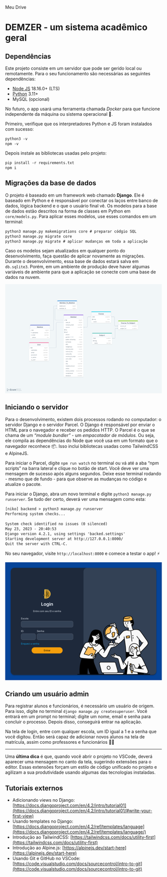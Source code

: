 Meu Drive

# DEMZER - um sistema acadêmico geral

## Dependências

Este projeto consiste em um servidor que pode ser gerido local ou remotamente. Para o seu funcionamento são necessárias as seguintes dependências:

- [Node JS](https://nodejs.org/pt-br) 18.16.0+ (LTS)
- [Python](https://www.python.org/downloads/) 3.11+
- MySQL (opcional)

No futuro, o app usará uma ferramenta chamada *Docker* para que funcione independente da máquina ou sistema operacional 🐳.

Primeiro, verifique que os interpretadores Python e JS foram instalados com sucesso:

```shell
python3 -v
npm -v
```

Depois instale as bibliotecas usadas pelo projeto:

```shell
pip install -r requirements.txt
npm i
```

## Migrações da base de dados

O projeto é baseado em um framework web chamado **Django**. Ele é baseado em Python e é responsável por conectar os laços entre banco de dados, lógica backend e o que o usuário final vê. Os modelos para a base de dados estão descritos na forma de classes em Python em `core/models.py`. Para aplicar esses modelos, use esses comandos em um terminal:

```shell
python3 manage.py makemigrations core # preparar códgio SQL
python3 manage.py migrate core
python3 manage.py migrate # aplicar mudanças em toda a aplicação
```

Caso os modelos sejam atualizados em qualquer ponto do desenvolvimento, faça questão de aplicar novamente as migrações. Durante o desenvolvimento, essa base de dados estará salva em `db.sqlite3`. Porém, em um ambiente de produção deve haver algumas variáveis de ambiente para que a aplicação se conecte com uma base de dados na nuvem.

![diagrama conceitual da base de dados](assets/db-diagram.png)

## Iniciando o servidor

Para o desenvolvimento, existem dois processos rodando no computador: o servidor Django e o servidor Parcel. O Django é responsável por enviar o HTML para o navegador e receber os pedidos HTTP. O Parcel é o que se chama de um *“module bundler”* - um *empacotador de módulos.* Ou seja, ele compila as dependências do Node que você usa em um formato que o navegador reconhece 📦. Isso inclui bibliotecas usadas como TailwindCSS e AlpineJS.

Para iniciar o Parcel, digite `npm run watch` no terminal ou vá até a aba “npm scripts” na barra lateral e clique no botão de start. Você deve ver uma mensagem de sucesso após alguns segundos. Deixe esse terminal rodando - mesmo que de fundo - para que observe as mudanças no código e atualize o pacote.

Para iniciar o Django, abra um novo terminal e digite `python3 manage.py runserver`. Se tudo der certo, deverá ver uma mensagem como esta:

```shell
[niko] backend > python3 manage.py runserver
Performing system checks...

System check identified no issues (0 silenced)
May 23, 2023 - 20:40:53
Django version 4.2.1, using settings 'backed.settings'
Starting development server at http://127.0.0.1:8000/
Quit the server with CTRL-C.
```

No seu navegador, visite `http://localhost:8000` e comece a testar o app! ⚡️

![tela de login](assets/login-screenshot.png)

## Criando um usuário admin

Para registrar alunos e funcionários, é necessário um usuário de origem. Para isso, digite no terminal `django manage.py createsuperuser`. Você entrará em um prompt no terminal; digite um nome, email e senha para concluir o processo. Depois disso, conseguirá entrar na aplicação.

Na tela de login, entre com qualquer escola, um ID igual a 1 e a senha que você digitou. Então será capaz de adicionar novos alunos na tela de matrícula, assim como professores e funcionários 🧑‍🏫

---

Uma **última dica** é que, quando você abrir o projeto no VSCode, deverá aparecer uma mensagem no canto da tela, sugerindo extensões para o editor. Essas extensões forçam um estilo de código unificado no projeto e agilizam a sua produtividade usando algumas das tecnologias instaladas.

## Tutoriais externos

- Adicionando views no Django: [https://docs.djangoproject.com/en/4.2/intro/tutorial01](https://docs.djangoproject.com/en/4.2/intro/tutorial01/#write-your-first-view)
- Usando templates no Django: [https://docs.djangoproject.com/en/4.2/ref/templates/language](https://docs.djangoproject.com/en/4.2/ref/templates/language/)
- Introdução ao TailwindCSS: [https://tailwindcss.com/docs/utility-first](https://tailwindcss.com/docs/utility-first)
- Introdução ao Alpine.js: [https://alpinejs.dev/start-here](https://alpinejs.dev/start-here)
- Usando Git e GitHub no VSCode: [https://code.visualstudio.com/docs/sourcecontrol/intro-to-git](https://code.visualstudio.com/docs/sourcecontrol/intro-to-git)

